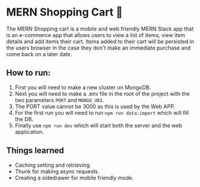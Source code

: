# MERN Shopping Cart 🛒 

The MERN Shopping cart is a mobile and web friendly MERN Stack app that is an e-commerce app that allows users to view a list of items, view item details and add items their cart. Items added to their cart will be persisted in the users browser in the case they don't make an immediate purchase and come back on a later date.

## How to run:
1. First you will need to make a new cluster on MongoDB.
2. Next you will need to make a .env file in the root of the project with the two parameters `PORT` and `MONGO_URI`.
3. The PORT value cannot be 3000 as this is used by the Web APP.
4. For the first run you will need to run `npm run data:import` which will fill the DB.
5. Finally use `npm run dev` which will start both the server and the web application.

## Things learned
* Caching setting and retrieving.
* Thunk for making async requests.
* Creating a sidedrawer for mobile friendly mode.
